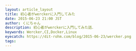 ```yaml
---
layout: article_layout
title: 初心者がwerckerに入門してみた
date: 2015-06-23 21:00 JST
author: くにちゃん
description: 初心者がwerckerに入門してみた話．
keywords: Wercker,CI,Docker,Linux
eyecatch: https://dit-rohm.com/blog/2015-06-23/wercker.png
tags:
---
```


